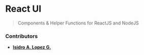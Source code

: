 # React UI

> Components & Helper Functions for ReactJS and NodeJS

### Contributors

* **[Isidro A. Lopez G.](https://github.com/ialopezg)**